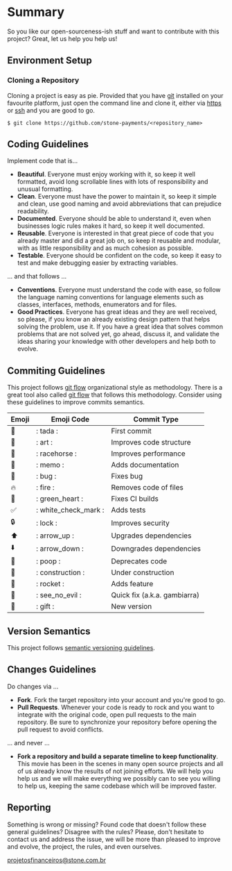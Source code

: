 # Summary

So you like our open-sourceness-ish stuff and want to contribute with this
project? Great, let us help you help us!

## Environment Setup

### Cloning a Repository

Cloning a project is easy as pie. Provided that you have [git][1] installed on
your favourite platform, just open the command line and clone it, either via
[https][2] or [ssh][3] and you are good to go.

```
$ git clone https://github.com/stone-payments/<repository_name>
```

## Coding Guidelines

Implement code that is...

* **Beautiful**. Everyone must enjoy working with it, so keep it well
formatted, avoid long scrollable lines with lots of responsibility and unusual
formatting.
* **Clean**. Everyone must have the power to maintain it, so keep it simple and
clean, use good naming and avoid abbreviations that can prejudice readability.
* **Documented**. Everyone should be able to understand it, even when
businesses logic rules makes it hard, so keep it well documented.
* **Reusable**. Everyone is interested in that great piece of code that you
already master and did a great job on, so keep it reusable and modular, with
as little responsibility and as much cohesion as possible.
* **Testable**. Everyone should be confident on the code, so keep it
easy to test and make debugging easier by extracting variables.

... and that follows ...

* **Conventions**. Everyone must understand the code with ease, so follow the
language naming conventions for language elements such as classes, interfaces,
methods, enumerators and for files.
* **Good Practices**. Everyone has great ideas and they are well received, so
please, if you know an already existing design pattern that helps solving the
problem, use it. If you have a great idea that solves common problems that are
not solved yet, go ahead, discuss it, and validate the ideas sharing your
knowledge with other developers and help both to evolve.

## Commiting Guidelines

This project follows [git flow][4] organizational style as methodology. There
is a great tool also called [git flow][5] that follows this methodology.
Consider using these guidelines to improve commits semantics.

| Emoji	             | Emoji Code           | Commit Type                  |
|--------------------|----------------------|------------------------------|
| :tada:             | : tada :             | First commit                 |
| :art:              | : art :              | Improves code structure      |
| :racehorse:        | : racehorse :        | Improves performance         |
| :memo:             | : memo :             | Adds documentation           |
| :bug:              | : bug :              | Fixes bug                    |
| :fire:             | : fire :             | Removes code of files        |
| :green_heart:      | : green_heart :      | Fixes CI builds              |
| :white_check_mark: | : white_check_mark : | Adds tests                   |
| :lock:             | : lock :             | Improves security            |
| :arrow_up:         | : arrow_up :         | Upgrades dependencies        |
| :arrow_down:       | : arrow_down :       | Downgrades dependencies      |
| :poop:             | : poop :             | Deprecates code              |
| :construction:     | : construction :     | Under construction           |
| :rocket:           | : rocket :           | Adds feature                 |
| :see_no_evil:      | : see_no_evil :      | Quick fix (a.k.a. gambiarra) |
| :gift:             | : gift :             | New version                  |

## Version Semantics

This project follows [semantic versioning guidelines][6].

## Changes Guidelines

Do changes via ...

* **Fork**. Fork the target repository into your account and you're good to go.
* **Pull Requests**. Whenever your code is ready to rock and you want to
integrate with the original code, open pull requests to the main repository.
Be sure to synchronize your repository before opening the pull request to avoid
conflicts.

... and never ...

* **Fork a repository and build a separate timeline to keep functionality**.
This movie has been in the scenes in many open source projects and all of us
already know the results of not joining efforts. We will help you help us and
we will make everything we possibly can to see you willing to help us, keeping
the same codebase which will be improved faster.

## Reporting

Something is wrong or missing? Found code that doesn't follow these general
guidelines? Disagree with the rules? Please, don't hesitate to contact us and
address the issue, we will be more than pleased to improve and evolve, the
project, the rules, and even ourselves.

projetosfinanceiros@stone.com.br

[1]: https://git-scm.com
[2]: https://help.github.com/articles/which-remote-url-should-i-use/#cloning-with-https-urls-recommended
[3]: https://help.github.com/articles/which-remote-url-should-i-use/#cloning-with-ssh-urls
[4]: http://nvie.com/posts/a-successful-git-branching-model/
[5]: https://danielkummer.github.io/git-flow-cheatsheet/
[6]: https://semver.org/